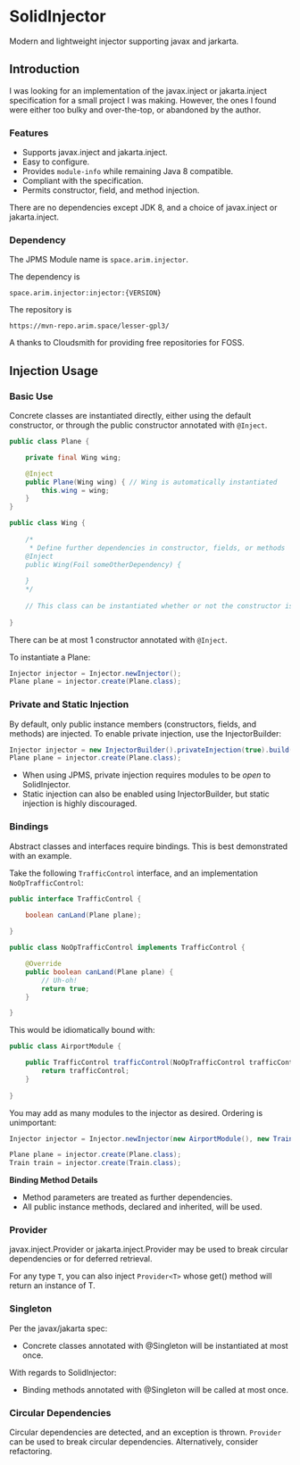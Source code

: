 
# SolidInjector

Modern and lightweight injector supporting javax and jarkarta.

## Introduction

I was looking for an implementation of the javax.inject or jakarta.inject specification for a small project I was making. However, the ones I found were either too bulky and over-the-top, or abandoned by the author.

### Features

* Supports javax.inject and jakarta.inject.
* Easy to configure.
* Provides `module-info` while remaining Java 8 compatible.
* Compliant with the specification.
* Permits constructor, field, and method injection.

There are no dependencies except JDK 8, and a choice of javax.inject or jakarta.inject.

### Dependency

The JPMS Module name is `space.arim.injector`.

The dependency is

```
space.arim.injector:injector:{VERSION}
```

The repository is

```
https://mvn-repo.arim.space/lesser-gpl3/
```

A thanks to Cloudsmith for providing free repositories for FOSS.

## Injection Usage

### Basic Use

Concrete classes are instantiated directly, either using the default constructor, or through the public constructor annotated with `@Inject`.

```java
public class Plane {

	private final Wing wing;

	@Inject
	public Plane(Wing wing) { // Wing is automatically instantiated
		this.wing = wing;
	}
}

public class Wing {
	
	/*
	 * Define further dependencies in constructor, fields, or methods
	@Inject
	public Wing(Foil someOtherDependency) {
		
	}
	*/
	
	// This class can be instantiated whether or not the constructor is commented out
	
}
```

There can be at most 1 constructor annotated with `@Inject`.

To instantiate a Plane:

```java
Injector injector = Injector.newInjector();
Plane plane = injector.create(Plane.class);
```

### Private and Static Injection

By default, only public instance members (constructors, fields, and methods) are injected. To enable private injection, use the InjectorBuilder:

```java
Injector injector = new InjectorBuilder().privateInjection(true).build();
Plane plane = injector.create(Plane.class);
```

* When using JPMS, private injection requires modules to be *open* to SolidInjector.
* Static injection can also be enabled using InjectorBuilder, but static injection is highly discouraged.

### Bindings

Abstract classes and interfaces require bindings. This is best demonstrated with an example.

Take the following `TrafficControl` interface, and an implementation `NoOpTrafficControl`:

```java
public interface TrafficControl {

	boolean canLand(Plane plane);
	
}

public class NoOpTrafficControl implements TrafficControl {

	@Override
	public boolean canLand(Plane plane) {
		// Uh-oh!
		return true;
	}

}
```

This would be idiomatically bound with:

```java
public class AirportModule {

	public TrafficControl trafficControl(NoOpTrafficControl trafficControl) {
		return trafficControl;
	}
	
}
```

You may add as many modules to the injector as desired. Ordering is unimportant:

```java
Injector injector = Injector.newInjector(new AirportModule(), new TrainStationModule());

Plane plane = injector.create(Plane.class);
Train train = injector.create(Train.class);
```

**Binding Method Details**

* Method parameters are treated as further dependencies.
* All public instance methods, declared and inherited, will be used.

### Provider

javax.inject.Provider or jakarta.inject.Provider may be used to break circular dependencies or for deferred retrieval. 

For any type `T`, you can also inject `Provider<T>` whose get() method will return an instance of T.

### Singleton

Per the javax/jakarta spec:
* Concrete classes annotated with @Singleton will be instantiated at most once.

With regards to SolidInjector:
* Binding methods annotated with @Singleton will be called at most once.

### Circular Dependencies

Circular dependencies are detected, and an exception is thrown. `Provider` can be used to break circular dependencies. Alternatively, consider refactoring.

